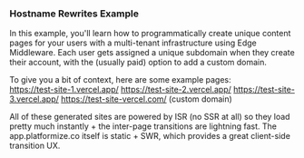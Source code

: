 ### Hostname Rewrites Example

In this example, you'll learn how to programmatically create unique content pages for your users with a multi-tenant infrastructure using Edge Middleware. Each user gets assigned a unique subdomain when they create their account, with the (usually paid) option to add a custom domain.

To give you a bit of context, here are some example pages:  
https://test-site-1.vercel.app/
https://test-site-2.vercel.app/
https://test-site-3.vercel.app/
https://test-site-vercel.com/ (custom domain)

All of these generated sites are powered by ISR (no SSR at all) so they load pretty much instantly + the inter-page transitions are lightning fast. The app.platformize.co itself is static + SWR, which provides a great client-side transition UX.
